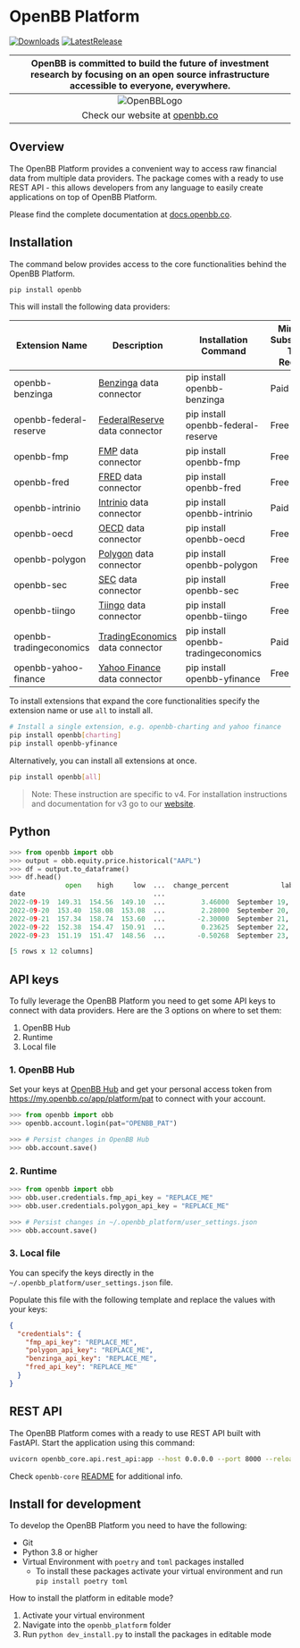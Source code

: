 # OpenBB Platform

[![Downloads](https://static.pepy.tech/badge/openbb)](https://pepy.tech/project/openbb)
[![LatestRelease](https://badge.fury.io/py/openbb.svg)](https://github.com/OpenBB-finance/OpenBBTerminal)

| OpenBB is committed to build the future of investment research by focusing on an open source infrastructure accessible to everyone, everywhere. |
| :---------------------------------------------------------------------------------------------------------------------------------------------: |
|              ![OpenBBLogo](https://user-images.githubusercontent.com/25267873/218899768-1f0964b8-326c-4f35-af6f-ea0946ac970b.png)               |
|                                                 Check our website at [openbb.co](www.openbb.co)                                                 |

## Overview

The OpenBB Platform provides a convenient way to access raw financial data from multiple data providers. The package comes with a ready to use REST API - this allows developers from any language to easily create applications on top of OpenBB Platform.

Please find the complete documentation at [docs.openbb.co](https://docs.openbb.co/platform).

## Installation

The command below provides access to the core functionalities behind the OpenBB Platform.

```bash
pip install openbb
```

This will install the following data providers:

| Extension Name          | Description                                                               | Installation Command                | Minimum Subscription Type Required |
| ----------------------- | ------------------------------------------------------------------------- | ----------------------------------- | ---------------------------------- |
| openbb-benzinga         | [Benzinga](https://www.benzinga.com/apis/en-ca/) data connector           | pip install openbb-benzinga         | Paid                               |
| openbb-federal-reserve  | [FederalReserve](https://www.federalreserve.gov/data.html) data connector | pip install openbb-federal-reserve  | Free                               |
| openbb-fmp              | [FMP](https://site.financialmodelingprep.com/developer/) data connector   | pip install openbb-fmp              | Free                               |
| openbb-fred             | [FRED](https://fred.stlouisfed.org/) data connector                       | pip install openbb-fred             | Free                               |
| openbb-intrinio         | [Intrinio](https://intrinio.com/pricing) data connector                   | pip install openbb-intrinio         | Paid                               |
| openbb-oecd             | [OECD](https://data.oecd.org/) data connector                             | pip install openbb-oecd             | Free                               |
| openbb-polygon          | [Polygon](https://polygon.io/) data connector                             | pip install openbb-polygon          | Free                               |
| openbb-sec              | [SEC](https://www.sec.gov/edgar/sec-api-documentation) data connector     | pip install openbb-sec              | Free                               |
| openbb-tiingo           | [Tiingo](https://www.tiingo.com/about/pricing) data connector             | pip install openbb-tiingo           | Free                               |
| openbb-tradingeconomics | [TradingEconomics](https://tradingeconomics.com/api) data connector       | pip install openbb-tradingeconomics | Paid                               |
| openbb-yahoo-finance    | [Yahoo Finance](https://finance.yahoo.com/) data connector                | pip install openbb-yfinance         | Free                               |

To install extensions that expand the core functionalities specify the extension name or use `all` to install all.

```bash
# Install a single extension, e.g. openbb-charting and yahoo finance
pip install openbb[charting]
pip install openbb-yfinance
```

Alternatively, you can install all extensions at once.

```bash
pip install openbb[all]
```

> Note: These instruction are specific to v4. For installation instructions and documentation for v3 go to our [website](https://docs.openbb.co/sdk).

## Python

```python
>>> from openbb import obb
>>> output = obb.equity.price.historical("AAPL")
>>> df = output.to_dataframe()
>>> df.head()
              open    high     low  ...  change_percent             label  change_over_time
date                                ...
2022-09-19  149.31  154.56  149.10  ...         3.46000  September 19, 22          0.034600
2022-09-20  153.40  158.08  153.08  ...         2.28000  September 20, 22          0.022800
2022-09-21  157.34  158.74  153.60  ...        -2.30000  September 21, 22         -0.023000
2022-09-22  152.38  154.47  150.91  ...         0.23625  September 22, 22          0.002363
2022-09-23  151.19  151.47  148.56  ...        -0.50268  September 23, 22         -0.005027

[5 rows x 12 columns]
```

## API keys

To fully leverage the OpenBB Platform you need to get some API keys to connect with data providers. Here are the 3 options on where to set them:

1. OpenBB Hub
2. Runtime
3. Local file

### 1. OpenBB Hub

Set your keys at [OpenBB Hub](https://my.openbb.co/app/platform/credentials) and get your personal access token from <https://my.openbb.co/app/platform/pat> to connect with your account.

```python
>>> from openbb import obb
>>> openbb.account.login(pat="OPENBB_PAT")

>>> # Persist changes in OpenBB Hub
>>> obb.account.save()
```

### 2. Runtime

```python
>>> from openbb import obb
>>> obb.user.credentials.fmp_api_key = "REPLACE_ME"
>>> obb.user.credentials.polygon_api_key = "REPLACE_ME"

>>> # Persist changes in ~/.openbb_platform/user_settings.json
>>> obb.account.save()
```

### 3. Local file

You can specify the keys directly in the `~/.openbb_platform/user_settings.json` file.

Populate this file with the following template and replace the values with your keys:

```json
{
  "credentials": {
    "fmp_api_key": "REPLACE_ME",
    "polygon_api_key": "REPLACE_ME",
    "benzinga_api_key": "REPLACE_ME",
    "fred_api_key": "REPLACE_ME"
  }
}
```

## REST API

The OpenBB Platform comes with a ready to use REST API built with FastAPI. Start the application using this command:

```bash
uvicorn openbb_core.api.rest_api:app --host 0.0.0.0 --port 8000 --reload
```

Check `openbb-core` [README](https://pypi.org/project/openbb-core/) for additional info.

## Install for development

To develop the OpenBB Platform you need to have the following:

- Git
- Python 3.8 or higher
- Virtual Environment with `poetry` and `toml` packages installed
  - To install these packages activate your virtual environment and run `pip install poetry toml`

How to install the platform in editable mode?

  1. Activate your virtual environment
  1. Navigate into the `openbb_platform` folder
  1. Run `python dev_install.py` to install the packages in editable mode
